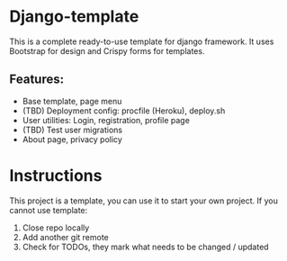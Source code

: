 # Django-template

This is a complete ready-to-use template for django framework. It uses Bootstrap for design and Crispy forms for templates.

## Features:

- Base template, page menu
- (TBD) Deployment config: procfile (Heroku), deploy.sh
- User utilities: Login, registration, profile page
- (TBD) Test user migrations
- About page, privacy policy

# Instructions

This project is a template, you can use it to start your own project.
If you cannot use template:

1. Close repo locally
2. Add another git remote
3. Check for TODOs, they mark what needs to be changed / updated
